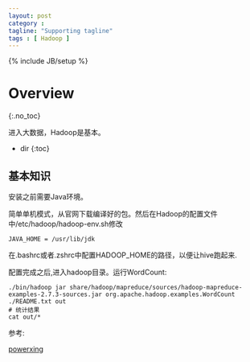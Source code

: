 ```yaml
---
layout: post
category :
tagline: "Supporting tagline"
tags : [ Hadoop ]
---
```

{% include JB/setup %}

# Overview
{:.no_toc}

进入大数据，Hadoop是基本。

* dir
{:toc}

## 基本知识

安装之前需要Java环境。

简单单机模式，从官网下载编译好的包。然后在Hadoop的配置文件中/etc/hadoop/hadoop-env.sh修改

	JAVA_HOME = /usr/lib/jdk

在.bashrc或者.zshrc中配置HADOOP\_HOME的路径，以便让hive跑起来.

配置完成之后,进入hadoop目录。运行WordCount:

	./bin/hadoop jar share/hadoop/mapreduce/sources/hadoop-mapreduce-examples-2.7.3-sources.jar org.apache.hadoop.examples.WordCount ./README.txt out
	# 统计结果
	cat out/*

参考:

[powerxing](http://www.powerxing.com/install-hadoop/)



